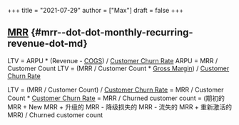+++
title = "2021-07-29"
author = ["Max"]
draft = false
+++

## [MRR](../monthly-recurring-revenue.md) {#mrr--dot-dot-monthly-recurring-revenue-dot-md}

LTV = ARPU \* (Revenue - [COGS](../cost-of-goods-sold.md)) / [Customer Churn Rate](../churn-rate.md)
ARPU = MRR / Customer Count
LTV = (MRR / Customer Count \* [Gross Margin](../20210729011241-gross_margin.md)) / [Customer Churn Rate](../churn-rate.md)

LTV = (MRR / Customer Count) / [Customer Churn Rate](../churn-rate.md)
     = MRR / Customer Count \* [Customer Churn Rate](../churn-rate.md)
     = MRR / Churned customer count
     = (期初的 MRR + New MRR + 升级的 MRR - 降级损失的 MRR - 流失的
 MRR + 重新激活的 MRR) / Churned customer count
